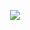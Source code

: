 <p align="center">
  <img src="https://drive.google.com/drive/u/1/folders/1_fNuaMGDzVIa8PMrsXQ2q65BZzxPeULC"/>
</p>
